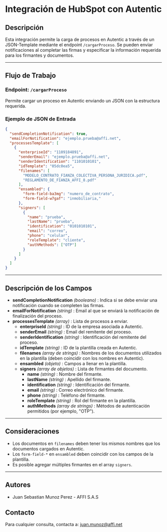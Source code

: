 
# Integración de HubSpot con Autentic

## Descripción

Esta integración permite la carga de procesos en Autentic a través de un JSON-Template mediante el endpoint `/cargarProceso`. Se pueden enviar notificaciones al completar las firmas y especificar la información requerida para los firmantes y documentos.

---

## Flujo de Trabajo

### Endpoint: `/cargarProceso`

Permite cargar un proceso en Autentic enviando un JSON con la estructura requerida.

### Ejemplo de JSON de Entrada

```json
{
  "sendCompletionNotification": true,
  "emailForNotification": "ejemplo.prueba@affi.net",
  "processesTemplate": [
    {
      "enterpriseId": "1109184891",
      "senderEmail": "ejemplo.prueba@affi.net",
      "senderIdentification": "1101010101",
      "idTemplate": "05dc0ea5",
      "filenames": [
        "MODELO_CONTRATO_FIANZA_COLECTIVA_PERSONA_JURIDICA.pdf",
        "REGLAMENTO_DE_FIANZA_AFFI_8.pdf"
      ],
      "ensambled": {
        "form-field-ba3mg": "numero_de_contrato",
        "form-field-w7gaf": "inmobiliaria,"
      },
      "signers": [
        {
          "name": "prueba",
          "lastName": "prueba",
          "identification": "0101010101",
          "email": "correo",
          "phone": "celular",
          "roleTemplate": "cliente",
          "authMethods": ["OTP"]
        }
      ]
    }
  ]
}
```

---

## Descripción de los Campos

* **sendCompletionNotification**  *(booleano)* : Indica si se debe enviar una notificación cuando se completen las firmas.
* **emailForNotification**  *(string)* : Email al que se enviará la notificación de finalización del proceso.
* **processesTemplate**  *(array)* : Lista de procesos a enviar.
  * **enterpriseId**  *(string)* : ID de la empresa asociada a Autentic.
  * **senderEmail**  *(string)* : Email del remitente del proceso.
  * **senderIdentification**  *(string)* : Identificación del remitente del proceso.
  * **idTemplate**  *(string)* : ID de la plantilla creada en Autentic.
  * **filenames**  *(array de strings)* : Nombres de los documentos utilizados en la plantilla (deben coincidir con los nombres en Autentic).
  * **ensambled**  *(objeto)* : Campos a llenar en la plantilla.
  * **signers**  *(array de objetos)* : Lista de firmantes del documento.
    * **name**  *(string)* : Nombre del firmante.
    * **lastName**  *(string)* : Apellido del firmante.
    * **identification**  *(string)* : Identificación del firmante.
    * **email**  *(string)* : Correo electrónico del firmante.
    * **phone**  *(string)* : Teléfono del firmante.
    * **roleTemplate**  *(string)* : Rol del firmante en la plantilla.
    * **authMethods**  *(array de strings)* : Métodos de autenticación permitidos (por ejemplo, "OTP").

---

## Consideraciones

* Los documentos en `filenames` deben tener los mismos nombres que los documentos cargados en Autentic.
* Los `form-field-*` en `ensambled` deben coincidir con los campos de la plantilla.
* Es posible agregar múltiples firmantes en el array `signers`.

---

## Autores

* Juan Sebastian Munoz Perez - AFFI S.A.S

## Contacto

Para cualquier consulta, contacta a: [juan.munoz@affi.net](juan.munoz@affi.net)
